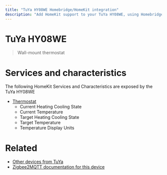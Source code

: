 ```yaml
---
title: "TuYa HY08WE Homebridge/HomeKit integration"
description: "Add HomeKit support to your TuYa HY08WE, using Homebridge, Zigbee2MQTT and homebridge-z2m."
---
```

<!---
This file has been GENERATED using src/docgen/docgen.ts
DO NOT EDIT THIS FILE MANUALLY!
-->
# TuYa HY08WE
> Wall-mount thermostat


# Services and characteristics
The following HomeKit Services and Characteristics are exposed by
the TuYa HY08WE

* [Thermostat](../../climate.md)
  * Current Heating Cooling State
  * Current Temperature
  * Target Heating Cooling State
  * Target Temperature
  * Temperature Display Units


# Related
* [Other devices from TuYa](../index.md#tuya)
* [Zigbee2MQTT documentation for this device](https://www.zigbee2mqtt.io/devices/HY08WE.html)